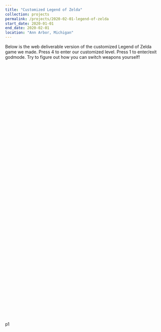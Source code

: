 ```yaml
---
title: "Customized Legend of Zelda"
collection: projects
permalink: /projects/2020-02-01-legend-of-zelda
start_date: 2020-01-01
end_date: 2020-02-01
location: "Ann Arbor, Michigan"
---
```


Below is the web deliverable version of the customized Legend of Zelda game we made. Press 4 to enter our customized level. Press 1 to enter/exit godmode. Try to figure out how you can switch weapons yourself!

<!-- <!DOCTYPE html> -->
<!-- <html lang="en-us"> -->
  <head>
    <meta charset="utf-8">
    <meta http-equiv="Content-Type" content="text/html; charset=utf-8">
    <title>Unity WebGL Player | p1</title>
    <link rel="shortcut icon" href="../_pages/legend-of-zelda/TemplateData/favicon.ico">
    <link rel="stylesheet" href="../_pages/legend-of-zelda/TemplateData/style.css">
    <script src="../_pages/legend-of-zelda/TemplateData/UnityProgress.js"></script>
    <script src="../_pages/legend-of-zelda/Build/UnityLoader.js"></script>
    <script>
      var unityInstance = UnityLoader.instantiate("unityContainer", "../_pages/legend-of-zelda/Build/p1-webgl.json", {onProgress: UnityProgress});
    </script>
  </head>
  <body>
    <div class="webgl-content" style="width: 600px; height: 500px">
      <div id="unityContainer" style="width: 1025px; height: 835px"></div>
      <div class="footer">
        <div class="webgl-logo"></div>
        <div class="fullscreen" onclick="unityInstance.SetFullscreen(1)"></div>
        <div class="title">p1</div>
      </div>
    </div>
  </body>
<!-- </html> -->

